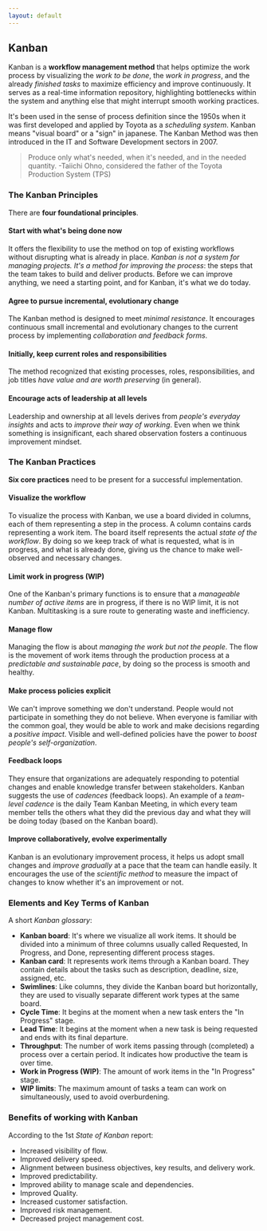 ```yaml
---
layout: default
---
```

## Kanban

Kanban is a **workflow management method** that helps optimize the work process by visualizing the *work to be done*, the *work in progress*, and the already *finished tasks* to maximize efficiency and improve continuously. It serves as a real-time information repository, highlighting bottlenecks within the system and anything else that might interrupt smooth working practices.

It's been used in the sense of process definition since the 1950s when it was first developed and applied by Toyota as a *scheduling system*. Kanban means "visual board" or a "sign" in japanese. The Kanban Method was then introduced in the IT and Software Development sectors in 2007.

>Produce only what's needed, when it's needed, and in the needed quantity. -Taiichi Ohno, considered the father of the Toyota Production System (TPS)

### The Kanban Principles

There are **four foundational principles**.

#### Start with what's being done now

It offers the flexibility to use the method on top of existing workflows without disrupting what is already in place. *Kanban is not a system for managing projects. It's a method for improving the process*: the steps that the team takes to build and deliver products. Before we can improve anything, we need a starting point, and for Kanban, it's what we do today.

#### Agree to pursue incremental, evolutionary change

The Kanban method is designed to meet *minimal resistance*. It encourages continuous small incremental and evolutionary changes to the current process by implementing *collaboration and feedback forms*.

#### Initially, keep current roles and responsibilities

The method recognized that existing processes, roles, responsibilities, and job titles *have value and are worth preserving* (in general).

#### Encourage acts of leadership at all levels

Leadership and ownership at all levels derives from *people's everyday insights* and acts to *improve their way of working*. Even when we think something is insignificant, each shared observation fosters a continuous improvement mindset.

### The Kanban Practices

**Six core practices** need to be present for a successful implementation.

#### Visualize the workflow

To visualize the process with Kanban, we use a board divided in columns, each of them representing a step in the process. A column contains cards representing a work item. The board itself represents the actual *state of the workflow*. By doing so we keep track of what is requested, what is in progress, and what is already done, giving us the chance to make well-observed and necessary changes.

#### Limit work in progress (WIP)

One of the Kanban's primary functions is to ensure that a *manageable number of active items* are in progress, if there is no WIP limit, it is not Kanban. Multitasking is a sure route to generating waste and inefficiency.

#### Manage flow

Managing the flow is about *managing the work but not the people*. The flow is the movement of work items through the production process at a *predictable and sustainable pace*, by doing so the process is smooth and healthy.

#### Make process policies explicit

We can't improve something we don't understand. People would not participate in something they do not believe. When everyone is familiar with the common goal, they would be able to work and make decisions regarding a *positive impact*. Visible and well-defined policies have the power to *boost people's self-organization*.

#### Feedback loops

They ensure that organizations are adequately responding to potential changes and enable knowledge transfer between stakeholders. Kanban suggests the use of *cadences* (feedback loops). An example of a *team-level cadence* is the daily Team Kanban Meeting, in which every team member tells the others what they did the previous day and what they will be doing today (based on the Kanban board).

#### Improve collaboratively, evolve experimentally

Kanban is an evolutionary improvement process, it helps us adopt small changes and *improve gradually* at a pace that the team can handle easily. It encourages the use of the *scientific method* to measure the impact of changes to know whether it's an improvement or not.

### Elements and Key Terms of Kanban

A short *Kanban glossary*:

- **Kanban board**: It's where we visualize all work items. It should be divided into a minimum of three columns usually called Requested, In Progress, and Done, representing different process stages.
- **Kanban card**: It represents work items through a Kanban board. They contain details about the tasks such as description, deadline, size, assigned, etc.
- **Swimlines**: Like columns, they divide the Kanban board but horizontally, they are used to visually separate different work types at the same board.
- **Cycle Time**: It begins at the moment when a new task enters the "In Progress" stage.
- **Lead Time**: It begins at the moment when a new task is being requested and ends with its final departure.
- **Throughput**: The number of work items passing through (completed) a process over a certain period. It indicates how productive the team is over time.
- **Work in Progress (WIP)**: The amount of work items in the "In Progress" stage.
- **WIP limits**: The maximum amount of tasks a team can work on simultaneously, used to avoid overburdening.

### Benefits of working with Kanban

According to the 1st *State of Kanban* report:

- Increased visibility of flow.
- Improved delivery speed.
- Alignment between business objectives, key results, and delivery work.
- Improved predictability.
- Improved ability to manage scale and dependencies.
- Improved Quality.
- Increased customer satisfaction.
- Improved risk management.
- Decreased project management cost.

<!-- https://kanbanize.com/kanban-resources/getting-started/what-is-kanban -->
<!-- https://www.digite.com/kanban/what-is-kanban/ -->
<!-- https://www.agilealliance.org/glossary/kanban/ -->
